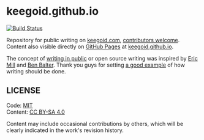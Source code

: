keegoid.github.io
=================

[![Build Status](https://travis-ci.org/keegoid/keegoid.github.io.svg?branch=master)](https://travis-ci.org/keegoid/keegoid.github.io)

Repository for public writing on [keegoid.com][keegoid], [contributors welcome][contri]. Content also visible directly on [GitHub Pages][gp] at [keegoid.github.io][src].

The concept of [writing in public][wip] or open source writing was inspired by [Eric Mill][em] and [Ben Balter][bb]. Thank you guys for setting [a good example][edit] of how writing should be done.

## LICENSE

   Code: [MIT](http://keegoid.mit-license.org)  
Content: [CC BY-SA 4.0](https://creativecommons.org/licenses/by-sa/4.0/)

Content may include occasional contributions by others, which will be clearly indicated in the work's revision history.


[contri]:   https://github.com/keegoid/keegoid.github.io/blob/master/CONTRIBUTING.md
[keegoid]:  http://keegoid.com/
[gp]:       https://pages.github.com/
[src]:      http://keegoid.github.io/
[wip]:      https://konklone.com/post/writing-in-public-syncing-with-github
[em]:       https://konklone.com
[bb]:       http://ben.balter.com/
[edit]:     http://ben.balter.com/2015/09/13/github-pages-edit-button/
